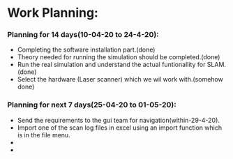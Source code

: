 # Work Planning:
### Planning for 14 days(10-04-20 to 24-4-20):
* Completing the software installation part.(done)
* Theory needed for running the simulation should be completed.(done)
* Run the real simulation and understand the actual funtionallity for SLAM.(done)
* Select the hardware (Laser scanner) which we wil work with.(somehow done)
### Planning for next 7 days(25-04-20 to 01-05-20):
* Send the requirements to the gui team for navigation(within-29-4-20).
* Import one of the scan log files in excel using an import function which is in the file menu.
*
*


